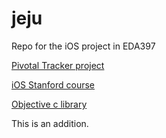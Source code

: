 jeju
======

Repo for the iOS project in EDA397

[Pivotal Tracker project](https://www.pivotaltracker.com/s/projects/1044902)

[iOS Stanford course](https://itunes.apple.com/us/course/developing-ios-7-apps-for/id733644550)

[Objective c library](https://github.com/octokit/octokit.objc)

This is an addition.